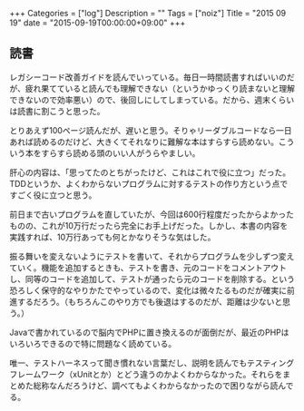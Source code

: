 +++
Categories = ["log"]
Description = ""
Tags = ["noiz"]
Title = "2015 09 19"
date = "2015-09-19T00:00:00+09:00"
+++

## 読書
レガシーコード改善ガイドを読んでいっている。毎日一時間読書すればいいのだが、疲れ果てていると読んでも理解できない（というかゆっくり読まないと理解できないので効率悪い）ので、後回しにしてしまっている。だから、週末くらいは読書に割こうと思った。

とりあえず100ページ読んだが、遅いと思う。そりゃリーダブルコードなら一日あれば読めるのだけど、大きくてそれなりに難解な本はすらすら読めない。こういう本をすらすら読める頭のいい人がうらやましい。

肝心の内容は、「思ってたのとちがったけど、これはこれで役に立つ」だった。TDDというか、よくわからないプログラムに対するテストの作り方という点ですごく役に立つと思う。

前日まで古いプログラムを直していたが、今回は600行程度だったからよかったものの、これが10万行だったら完全にお手上げだった。しかし、本書の内容を実践すれば、10万行あっても何とかなりそうな気はした。

振る舞いを変えないようにテストを書いて、それからプログラムを少しずつ変えていく。機能を追加するときも、テストを書き、元のコードをコメントアウトし、同等のコードを追加して、テストが通ったら元のコードを削除する。という恐ろしく保守的なやりかたでやっているので、変化は微々たるものだが確実に前進するだろう。（もちろんこのやり方でも後退はするのだが、距離は少ないと思う。）

Javaで書かれているので脳内でPHPに置き換えるのが面倒だが、最近のPHPはいろいろできるので特に問題なく読めている。

唯一、テストハーネスって聞き慣れない言葉だし、説明を読んでもテスティングフレームワーク（xUnitとか）とどう違うのかよくわからなかった。それらをまとめた総称なんだろうけど、調べてもよくわからなかったので困りながら読んでる。